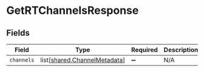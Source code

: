 # GetRTChannelsResponse


## Fields

| Field                                                                      | Type                                                                       | Required                                                                   | Description                                                                |
| -------------------------------------------------------------------------- | -------------------------------------------------------------------------- | -------------------------------------------------------------------------- | -------------------------------------------------------------------------- |
| `channels`                                                                 | list[[shared.ChannelMetadata](undefined/models/shared/channelmetadata.md)] | :heavy_minus_sign:                                                         | N/A                                                                        |